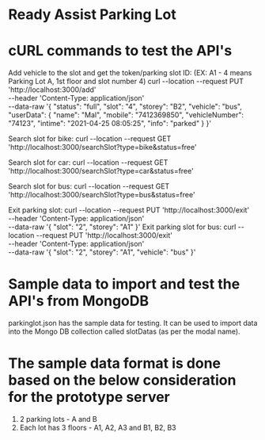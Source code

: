 # Ready Assist Parking Lot

# cURL commands to test the API's

Add vehicle to the slot and get the token/parking slot ID: (EX: A1 - 4 means Parking Lot A, 1st floor and slot number 4)
curl --location --request PUT 'http://localhost:3000/add' \
--header 'Content-Type: application/json' \
--data-raw '{
    "status": "full",
    "slot": "4",
    "storey": "B2",
    "vehicle": "bus",
    "userData": {
        "name": "Mal",
        "mobile": "7412369850",
        "vehicleNumber": "74123",
        "intime": "2021-04-25 08:05:25",
        "info": "parked"
    }
}'

Search slot for bike:
curl --location --request GET 'http://localhost:3000/searchSlot?type=bike&status=free'

Search slot for car:
curl --location --request GET 'http://localhost:3000/searchSlot?type=car&status=free'

Search slot for bus:
curl --location --request GET 'http://localhost:3000/searchSlot?type=bus&status=free'

Exit parking slot:
curl --location --request PUT 'http://localhost:3000/exit' \
--header 'Content-Type: application/json' \
--data-raw '{
    "slot": "2",
    "storey": "A1"
}'
Exit parking slot for bus:
curl --location --request PUT 'http://localhost:3000/exit' \
--header 'Content-Type: application/json' \
--data-raw '{
    "slot": "2",
    "storey": "A1",
    "vehicle": "bus"
}'

# Sample data to import and test the API's from MongoDB
parkinglot.json has the sample data for testing. It can be used to import data into the Mongo DB collection called slotDatas (as per the modal name). 

# The sample data format is done based on the below consideration for the prototype server
1. 2 parking lots - A and B
2. Each lot has 3 floors - A1, A2, A3 and B1, B2, B3